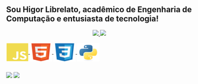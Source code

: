 ## Sou Higor Librelato, acadêmico de Engenharia de Computação e entusiasta de tecnologia!
<div align="center">
  <a href="https://github.com/HigorRL">
  <img height="180em" src="https://github-readme-stats.vercel.app/api?username=HigorRL&show_icons=true&theme=dracula&include_all_commits=true&count_private=true"/>
  <img height="180em" src="https://github-readme-stats.vercel.app/api/top-langs/?username=HigorRL&layout=compact&langs_count=7&theme=dracula"/>
</div>
<div style="display: inline"><br>
  <img align="center" alt="Higor-Js" height="50" width="60" src="https://raw.githubusercontent.com/devicons/devicon/master/icons/javascript/javascript-plain.svg">
  <img align="center" alt="Higor-HTML" height="50" width="60" src="https://raw.githubusercontent.com/devicons/devicon/master/icons/html5/html5-original.svg">
  <img align="center" alt="Higor-CSS" height="50" width="60" src="https://raw.githubusercontent.com/devicons/devicon/master/icons/css3/css3-original.svg">
  <img align="center" alt="Rafa-Python" height="50" width="60" src="https://raw.githubusercontent.com/devicons/devicon/master/icons/python/python-original.svg">
</div>
  
  ##
  
<a href="https://instagram.com/ohigorlibrelato" target="_blank"><img src="https://img.shields.io/badge/-Instagram-%23E4405F?style=for-the-badge&logo=instagram&logoColor=white" target="_blank"></a>
<a href="https://www.linkedin.com/in/higor-librelato" target="_blank"><img src="https://img.shields.io/badge/-LinkedIn-%230077B5?style=for-the-badge&logo=linkedin&logoColor=white" target="_blank"></a> 
  
